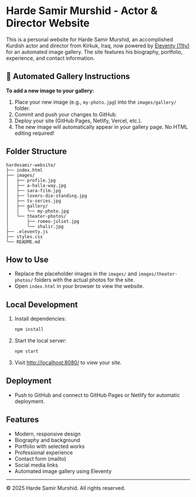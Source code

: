 # Harde Samir Murshid - Actor & Director Website

This is a personal website for Harde Samir Murshid, an accomplished Kurdish actor and director from Kirkuk, Iraq, now powered by [Eleventy (11ty)](https://www.11ty.dev/) for an automated image gallery. The site features his biography, portfolio, experience, and contact information.

## 🚀 Automated Gallery Instructions

**To add a new image to your gallery:**

1. Place your new image (e.g., `my-photo.jpg`) into the `images/gallery/` folder.
2. Commit and push your changes to GitHub.
3. Deploy your site (GitHub Pages, Netlify, Vercel, etc.).
4. The new image will automatically appear in your gallery page. No HTML editing required!

## Folder Structure

```
hardesamir-website/
├── index.html
├── images/
│   ├── profile.jpg
│   ├── a-halla-way.jpg
│   ├── sara-film.jpg
│   ├── lovers-die-standing.jpg
│   ├── tv-series.jpg
│   ├── gallery/
│   │   └── my-photo.jpg
│   └── theater-photos/
│       ├── romeo-juliet.jpg
│       └── shalir.jpg
├── .eleventy.js
├── styles.css
└── README.md
```

## How to Use

- Replace the placeholder images in the `images/` and `images/theater-photos/` folders with the actual photos for the site.
- Open `index.html` in your browser to view the website.

## Local Development

1. Install dependencies:
   ```bash
   npm install
   ```
2. Start the local server:
   ```bash
   npm start
   ```
3. Visit [http://localhost:8080/](http://localhost:8080/) to view your site.

## Deployment

- Push to GitHub and connect to GitHub Pages or Netlify for automatic deployment.

## Features

- Modern, responsive design
- Biography and background
- Portfolio with selected works
- Professional experience
- Contact form (mailto)
- Social media links
- Automated image gallery using Eleventy

---
&copy; 2025 Harde Samir Murshid. All rights reserved.
